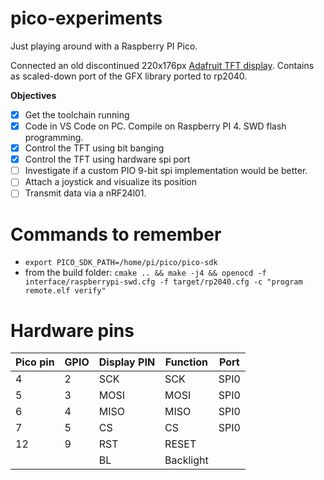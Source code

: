 # pico-experiments
Just playing around with a Raspberry PI Pico.

Connected an old discontinued 220x176px [Adafruit TFT display](https://www.adafruit.com/product/797). 
Contains as scaled-down port of the GFX library ported to rp2040.

**Objectives**
- [x] Get the toolchain running
- [x] Code in VS Code on PC. Compile on Raspberry PI 4. SWD flash programming.
- [x] Control the TFT using bit banging
- [x] Control the TFT using hardware spi port
- [ ] Investigate if a custom PIO 9-bit spi implementation would be better.
- [ ] Attach a joystick and visualize its position
- [ ] Transmit data via a nRF24l01.

# Commands to remember
* `export PICO_SDK_PATH=/home/pi/pico/pico-sdk`
* from the build folder: `cmake .. && make -j4 && openocd -f interface/raspberrypi-swd.cfg -f target/rp2040.cfg -c "program remote.elf verify"`

# Hardware pins
| Pico pin | GPIO | Display PIN | Function  | Port |
| -------- | ---- | ----------- | --------- | ---- |
| 4        | 2    | SCK         | SCK       | SPI0 |
| 5        | 3    | MOSI        | MOSI      | SPI0 |
| 6        | 4    | MISO        | MISO      | SPI0 |
| 7        | 5    | CS          | CS        | SPI0 |
| 12       | 9    | RST         | RESET     |      |
|          |      | BL          | Backlight |      |

